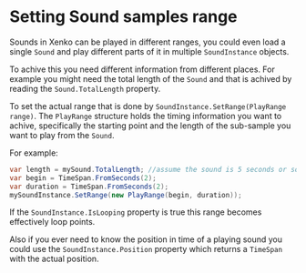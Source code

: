 # Setting Sound samples range
Sounds in Xenko can be played in different ranges, you could even load a single `Sound` and play different parts of it in multiple `SoundInstance` objects.

To achive this you need different information from different places.
For example you might need the total length of the `Sound` and that is achived by reading the `Sound.TotalLength` property.

To set the actual range that is done by `SoundInstance.SetRange(PlayRange range)`.
The `PlayRange` structure holds the timing information you want to achive, specifically the starting point and the length of the sub-sample you want to play from the `Sound`.

For example:
```cs
var length = mySound.TotalLength; //assume the sound is 5 seconds or so.
var begin = TimeSpan.FromSeconds(2);
var duration = TimeSpan.FromSeconds(2);
mySoundInstance.SetRange(new PlayRange(begin, duration));
```

If the `SoundInstance.IsLooping` property is true this range becomes effectively loop points.

Also if you ever need to know the position in time of a playing sound you could use the `SoundInstance.Position` property which returns a `TimeSpan` with the actual position.